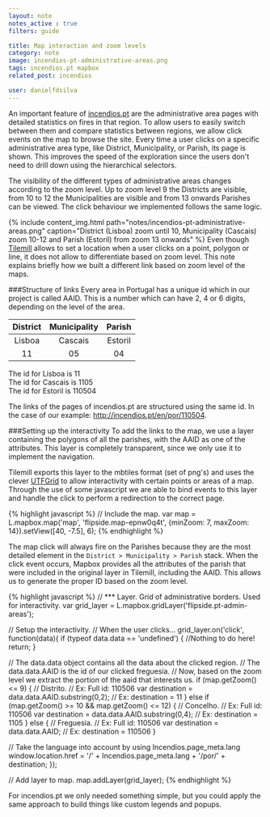 ```yaml
---
layout: note
notes_active : true
filters: guide

title: Map interaction and zoom levels
category: note
image: incendios-pt-administrative-areas.png
tags: incendios.pt mapbox
related_post: incendios

user: danielfdsilva
---
```


An important feature of [incendios.pt](http://incendios.pt) are the administrative area pages with detailed statistics on fires in that region. To allow users to easily switch between them and compare statistics between regions, we allow click events on the map to browse the site. Every time a user clicks on a specific administrative area type, like District, Municipality, or Parish, its page is shown. This improves the speed of the exploration since the users don't need to drill down using the hierarchical selectors.

The visibility of the different types of administrative areas changes according to the zoom level. Up to zoom level 9 the Districts are visible, from 10 to 12 the Municipalities are visible and from 13 onwards Parishes can be viewed. The click behaviour we implemented follows the same logic. 

{% include content_img.html path="notes/incendios-pt-administrative-areas.png" caption="District (Lisboa) zoom until 10, Municipality (Cascais) zoom 10-12 and Parish (Estoril) from zoom 13 onwards" %}
Even though [Tilemill](http://www.tilemill.com) allows to set a location when a user clicks on a point, polygon or line, it does not allow to differentiate based on zoom level. This note explains briefly how we built a different link based on zoom level of the maps.

###Structure of links
Every area in Portugal has a unique id which in our project is called AAID. This is a number which can have 2, 4 or 6 digits, depending on the level of the area.

| District  |  Municipality  |  Parish  |
|:---------:|:--------------:|:--------:|
|  Lisboa   |    Cascais     |  Estoril |
|    11     |      05        |    04    |

The id for Lisboa is 11  
The id for Cascais is 1105  
The id for Estoril is 110504  

The links of the pages of incendios.pt are structured using the same id. In the case of our example: http://incendios.pt/en/por/110504.

###Setting up the interactivity
To add the links to the map, we use a layer containing the polygons of all the parishes, with the AAID as one of the attributes. This layer is completely transparent, since we only use it to implement the navigation.  

Tilemill exports this layer to the mbtiles format (set of png's) and uses the clever [UTFGrid](http://www.mapbox.com/developers/utfgrid/) to allow interactivity with certain points or areas of a map.
Through the use of some javascript we are able to bind events to this layer and handle the click to perform a redirection to the correct page. 

{% highlight javascript %}
// Include the map.
var map = L.mapbox.map('map', 'flipside.map-epnw0q4t', {minZoom: 7, maxZoom: 14}).setView([40, -7.5], 6);
{% endhighlight %}


The map click will always fire on the Parishes because they are the most detailed element in the ```District > Municipality > Parish``` stack. When the click event occurs, Mapbox provides all the attributes of the parish that were included in the original layer in Tilemill, including the AAID. This allows us to generate the proper ID based on the zoom level.

{% highlight javascript %}
// *** Layer. Grid of administrative borders. Used for interactivity.
var grid_layer = L.mapbox.gridLayer('flipside.pt-admin-areas');

// Setup the interactivity.
// When the user clicks...
grid_layer.on('click', function(data){
  if (typeof data.data == 'undefined') {
    //Nothing to do here!
    return;
  }

  // The data.data object contains all the data about the clicked region.
  // The data.data.AAID is the id of our clicked freguesia.
  // Now, based on the zoom level we extract the portion of the aaid that interests us.
  if (map.getZoom() <= 9) {
    // Distrito.
    // Ex: Full id: 110506
    var destination = data.data.AAID.substring(0,2);
    // Ex: destination = 11
  }
  else if (map.getZoom() >= 10 && map.getZoom() <= 12) {
    // Concelho.
    // Ex: Full id: 110506
    var destination = data.data.AAID.substring(0,4);
    // Ex: destination = 1105
  }
  else {
    // Freguesia.
    // Ex: Full id: 110506
    var destination = data.data.AAID;
    // Ex: destination = 110506
  }

  // Take the language into account by using Incendios.page_meta.lang
  window.location.href = '/' + Incendios.page_meta.lang + '/por/' + destination;
});

// Add layer to map.
map.addLayer(grid_layer);
{% endhighlight %}

For incendios.pt we only needed something simple, but you could apply the same approach to build things like custom legends and popups.
